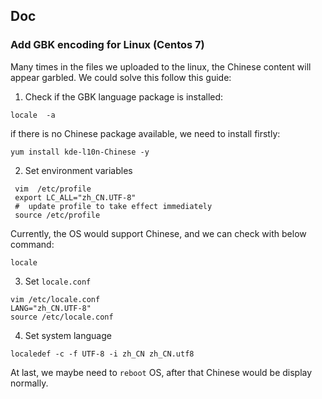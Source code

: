 ## Doc

### Add GBK encoding for Linux (Centos 7)    
Many times in the files we uploaded to the linux, the Chinese content will appear garbled. We could solve this follow 
this guide:

1. Check if the GBK language package is installed:    
```
locale  -a
```
if there is no Chinese package available, we need to install firstly:    
```shell
yum install kde-l10n-Chinese -y
```

2. Set environment variables    
```shell
 vim  /etc/profile
 export LC_ALL="zh_CN.UTF-8"
 #  update profile to take effect immediately
 source /etc/profile
```
Currently, the OS would support Chinese, and we can check with below command:    

```shell
locale
```

3. Set `locale.conf`
```shell
vim /etc/locale.conf 
LANG="zh_CN.UTF-8"
source /etc/locale.conf 
```

4. Set system language    
```shell
localedef -c -f UTF-8 -i zh_CN zh_CN.utf8
```
At last, we maybe need to `reboot` OS, after that Chinese would be display normally.

